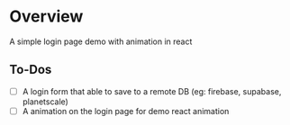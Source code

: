 # Overview

A simple login page demo with animation in react

## To-Dos

- [ ] A login form that able to save to a remote DB (eg: firebase, supabase, planetscale)
- [ ] A animation on the login page for demo react animation
